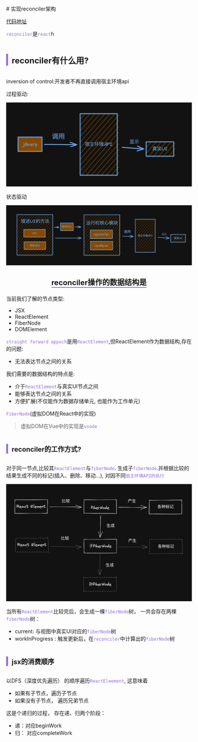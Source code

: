 
<head>
  <style>
    :root {
      --color-primary: rgb(145,109,213)
    }
    code {
      color: var(--color-primary) !important;
    }
  </style>
</head>
# 实现reconciler架构

[代码地址]()

`reconciler`是`react`h

<h2  style="font-size: 22px; display: inline-block; padding-left: 10px; border-left: 5px solid rgb(145, 109, 213); font-weight:bold;">reconciler有什么用?</h2>

inversion of control:开发者不再直接调用宿主环境api

过程驱动:

![jquery_architecture](images/jquery_architecture.png)

状态驱动

![react_architecture](images/react_architecture.png)

<h3 style="text-align:center;  font-size: 20px;font-weight: bold;"><span style="border-bottom: 2px solid rgb(145, 109,213);">reconciler操作的数据结构是</span></h3>

当前我们了解的节点类型:

- JSX
- ReactElement
- FiberNode
- DOMElement

`straight forward appoch`是用`ReactElement`,但ReactElement作为数据结构,存在的问题:

- 无法表达节点之间的关系

我们需要的数据结构的特点是:

- 介于`ReactElement`与真实UI节点之间
- 能够表达节点之间的关系
- 方便扩展(不仅能作为数据存储单元, 也能作为工作单元)

`FiberNode`(虚拟DOM在React中的实现)

> 虚拟DOM在Vue中的实现是`vnode`

<h2  style="font-size: 18px; display: inline-block; padding-left: 10px; border-left: 5px solid rgb(145, 109, 213);font-weight:bold">reconciler的工作方式?</h2>

对于同一节点,比较其`ReactElement`与`fiberNode`. 生成子`fiberNode`.并根据比较的结果生成不同的标记(插入、删除、移动...), 对因不同`宿主环境API的执行`

![conciler_work](images/conciler_work.png)

当所有`ReactElement`比较完后，会生成一棵`fiberNode`树， 一共会存在两棵`fiberNode`树：

- current: 与视图中真实UI对应的`fiberNode`树
- workInProgress : 触发更新后，在`reconciler`中计算出的`fiberNode`树 

<h2  style="font-size: 18px; display: inline-block; padding-left: 10px; border-left: 5px solid rgb(145, 109, 213);font-weight:bold">jsx的消费顺序</h2>

以DFS（深度优先遍历） 的顺序遍历`ReactEleement`, 这意味着

- 如果有子节点，遍历子节点
- 如果没有子节点， 遍历兄弟节点 

这是个递归的过程， 存在递、归两个阶段：

- 递：对应beginWork
- 归： 对应completeWork
